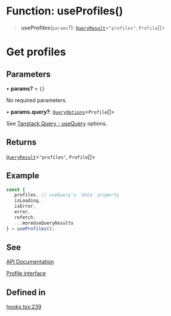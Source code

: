# Function: useProfiles()

> **useProfiles**(`params`?): [`QueryResult`](/docs/tools/SDK%20React%20Provider/type-aliases/QueryResult.md)\<`"profiles"`, `Profile`[]\>

# Get profiles

## Parameters

• **params?** = `{}`

No required parameters.

• **params.query?**: [`QueryOptions`](/docs/tools/SDK%20React%20Provider/type-aliases/QueryOptions.md)\<`Profile`[]\>

See [Tanstack Query - useQuery](https://tanstack.com/query/latest/docs/framework/react/reference/useQuery) options.

## Returns

[`QueryResult`](/docs/tools/SDK%20React%20Provider/type-aliases/QueryResult.md)\<`"profiles"`, `Profile`[]\>

## Example

```ts
const {
   profiles, // useQuery's `data` property
   isLoading,
   isError,
   error,
   refetch,
   ...moreUseQueryResults
} = useProfiles();
```

## See

[API Documentation](https://monerium.dev/api-docs#operation/profiles)

[Profile interface](/docs/tools/SDK/interfaces/Profile.md)

## Defined in

[hooks.tsx:239](https://github.com/monerium/js-monorepo/blob/main/packages/sdk-react-provider/src/lib/hooks.tsx#L239)
